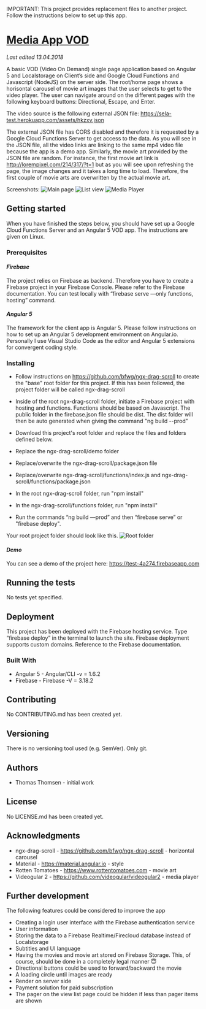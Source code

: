 IMPORTANT: This project provides replacement files to another project. Follow the instructions below to set up this app.

# [Media App VOD](https://github.com/y-nut/media-app)
_Last edited 13.04.2018_

A basic VOD (Video On Demand) single page application based on Angular 5 and Localstorage on Client’s side and Google Cloud Functions and Javascript (NodeJS) on the server side. 
The root/home page shows a horisontal carousel of movie art images that the user selects to get to the video player. The user can navigate around on the different pages with the following keyboard buttons: Directional, Escape, and Enter.

The video source is the following external JSON file:
<https://sela-test.herokuapp.com/assets/hkzxv.json>

The external JSON file has CORS disabled and therefore it is requested by a Google Cloud Functions Server to get access to the data. 
As you will see in the JSON file, all the video links are linking to the same mp4 video file because the app is a demo app. 
Similarly, the movie art provided by the JSON file are random. For instance, the first movie art link is <http://lorempixel.com/214/317/?t=1> but as you will see upon refreshing the page, the image changes and it takes a long time to load. Therefore, the first couple of movie arts are overwritten by the actual movie art. 

Screenshots: 
![Main page](https://image.ibb.co/kT9Au7/mainPage.png "Main page")
![List view](https://image.ibb.co/jtrZMn/listView.png "List view")
![Media Player](https://image.ibb.co/iUCVu7/Media_Player.png "Media Player")

## Getting started
When you have finished the steps below, you should have set up a Google Cloud Functions Server and an Angular 5 VOD app. The instructions are given on Linux.

### Prerequisites
#### _Firebase_
The project relies on Firebase as backend. Therefore you have to create a Firebase project in your Firebase Console. Please refer to the Firebase documentation.
You can test locally with “firebase serve —only functions, hosting” command.

#### _Angular 5_
The framework for the client app is Angular 5. Please follow instructions on how to set up an Angular 5 development environment on Angular.io. Personally I use Visual Studio Code as the editor and Angular 5 extensions for convergent coding style.

### Installing
* Follow instructions on <https://github.com/bfwg/ngx-drag-scroll> to create the "base" root folder for this project. If this has been followed, the project folder will be called ngx-drag-scroll
* Inside of the root ngx-drag-scroll folder, initiate a Firebase project with hosting and functions. Functions should be based on Javascript. The public folder in the firebase.json file should be dist. The dist folder will then be auto generated when giving the command "ng build --prod"

* Download this project's root folder and replace the files and folders defined below.
* Replace the ngx-drag-scroll/demo folder 
* Replace/overwrite the ngx-drag-scroll/package.json file
* Replace/overwrite ngx-drag-scroll/functions/index.js and ngx-drag-scroll/functions/package.json
* In the root ngx-drag-scroll folder, run "npm install"
* In the ngx-drag-scroll/functions folder, run "npm install"
* Run the commands “ng build —prod” and then “firebase serve” or "firebase deploy". 

Your root project folder should look like this. 
![Root folder](https://image.ibb.co/g4mbHS/project.png "Root folder")

#### _Demo_
You can see a demo of the project here:
<https://test-4a274.firebaseapp.com>

## Running the tests
No tests yet specified.

## Deployment
This project has been deployed with the Firebase hosting service.
Type “firebase deploy” in the terminal to launch the site. Firebase deployment supports custom domains. Reference to the Firebase documentation. 

### Built With
* Angular 5 - Angular/CLI -v = 1.6.2
* Firebase - Firebase -V = 3.18.2

## Contributing
No CONTRIBUTING.md has been created yet.

## Versioning
There is no versioning tool used (e.g. SemVer).  Only git.

## Authors
* Thomas Thomsen - initial work

## License
No LICENSE.md has been created yet.

## Acknowledgments
* ngx-drag-scroll  - <https://github.com/bfwg/ngx-drag-scroll> - horizontal carousel
* Material - <https://material.angular.io> - style
* Rotten Tomatoes - <https://www.rottentomatoes.com> - movie art
* Videogular 2 - <https://github.com/videogular/videogular2> - media player

## Further development
The following features could be considered to improve the app
* Creating a login user interface with the Firebase authentication service
* User information
* Storing the data to a Firebase Realtime/Firecloud database instead of Localstorage
* Subtitles and UI language
* Having the movies and movie art stored on Firebase Storage. This, of course, should be done in a completely legal manner 😇
* Directional buttons could be used to forward/backward the movie
* A loading circle until images are ready
* Render on server side
* Payment solution for paid subscription
* The pager on the view list page could be hidden if less than pager items are shown
